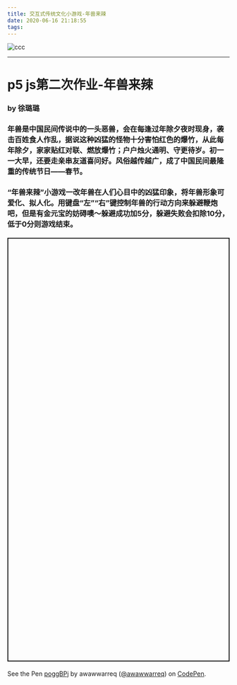 ```yaml
---
title: 交互式传统文化小游戏-年兽来辣
date: 2020-06-16 21:18:55
tags:
---
```


![ccc](ccc.png)

---
# p5 js第二次作业-年兽来辣
### by 徐璐璐 
### 年兽是中国民间传说中的一头恶兽，会在每逢过年除夕夜时现身，袭击百姓食人作乱，据说这种凶猛的怪物十分害怕红色的爆竹，从此每年除夕，家家贴红对联、燃放爆竹；户户烛火通明、守更待岁。初一一大早，还要走亲串友道喜问好。风俗越传越广，成了中国民间最隆重的传统节日——春节。
### “年兽来辣”小游戏一改年兽在人们心目中的凶猛印象，将年兽形象可爱化、拟人化。用键盘“左”“右”键控制年兽的行动方向来躲避鞭炮吧，但是有金元宝的妨碍噢～躲避成功加5分，躲避失败会扣除10分，低于0分则游戏结束。
#### <p class="codepen" data-height="958" data-theme-id="light" data-default-tab="result" data-user="awawwarreq" data-slug-hash="poggBPj" style="height: 958px; box-sizing: border-box; display: flex; align-items: center; justify-content: center; border: 2px solid; margin: 1em 0; padding: 1em;" data-pen-title="poggBPj">
  <span>See the Pen <a href="https://codepen.io/awawwarreq/pen/poggBPj">
  poggBPj</a> by awawwarreq (<a href="https://codepen.io/awawwarreq">@awawwarreq</a>)
  on <a href="https://codepen.io">CodePen</a>.</span>
</p>
<script async src="https://static.codepen.io/assets/embed/ei.js"></script>

